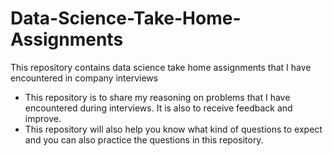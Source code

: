 # Data-Science-Take-Home-Assignments
This repository contains data science take home assignments that I have encountered in company interviews

- This repository is to share my reasoning on problems that I have encountered during interviews. It is also to receive feedback and improve.
- This repository will also help you know what kind of questions to expect and you can also practice the questions in this repository.


